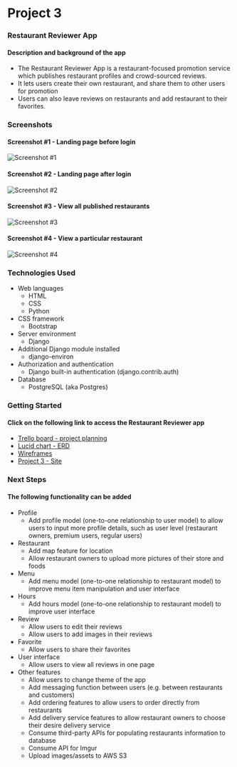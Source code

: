 # Project 3

### Restaurant Reviewer App
#### Description and background of the app
* The Restaurant Reviewer App is a restaurant-focused promotion service which publishes restaurant profiles and crowd-sourced reviews.
* It lets users create their own restaurant, and share them to other users for promotion
* Users can also leave reviews on restaurants and add restaurant to their favorites.

### Screenshots
#### Screenshot #1 - Landing page before login
![Screenshot #1](https://i.imgur.com/5yOnUxU.png)

#### Screenshot #2 - Landing page after login
![Screenshot #2](https://i.imgur.com/hIujDmk.png)

#### Screenshot #3 - View all published restaurants
![Screenshot #3](https://i.imgur.com/gGsgCzz.png)

#### Screenshot #4 - View a particular restaurant
![Screenshot #4](https://i.imgur.com/S9vx49k.png)

### Technologies Used
* Web languages
    * HTML
    * CSS
    * Python
* CSS framework
    * Bootstrap
* Server environment
    * Django
* Additional Django module installed
    * django-environ
* Authorization and authentication
    * Django built-in authentication (django.contrib.auth)
* Database
    * PostgreSQL (aka Postgres)

### Getting Started
#### Click on the following link to access the Restaurant Reviewer app
* [Trello board - project planning](https://trello.com/b/7OsKredW/team-django-fett)
* [Lucid chart - ERD](https://lucid.app/lucidchart/7362fe65-f761-4e9d-bfdc-737be7df7490/edit?invitationId=inv_7c563073-7549-4e2a-9613-91895e128912&referringApp=slack&page=0_0#)
* [Wireframes](https://imgur.com/QXSRgvE)
* [Project 3 - Site](#)

### Next Steps
#### The following functionality can be added 
* Profile
    * Add profile model (one-to-one relationship to user model) to allow users to input more profile details, such as user level (restaurant owners, premium users, regular users)
* Restaurant
    * Add map feature for location
    * Allow restaurant owners to upload more pictures of their store and foods
* Menu
    * Add menu model (one-to-one relationship to restaurant model) to improve menu item manipulation and user interface
* Hours
    * Add hours model (one-to-one relationship to restaurant model) to improve user interface
* Review
    * Allow users to edit their reviews
    * Allow users to add images in their reviews
* Favorite
    * Allow users to share their favorites
* User interface
    * Allow users to view all reviews in one page
* Other features
    * Allow users to change theme of the app
    * Add messaging function between users (e.g. between restaurants and customers)
    * Add ordering features to allow users to order directly from restaurants
    * Add delivery service features to allow restaurant owners to choose their desire delivery service
    * Consume third-party APIs for populating restaurants information to database
    * Consume API for Imgur
    * Upload images/assets to AWS S3






